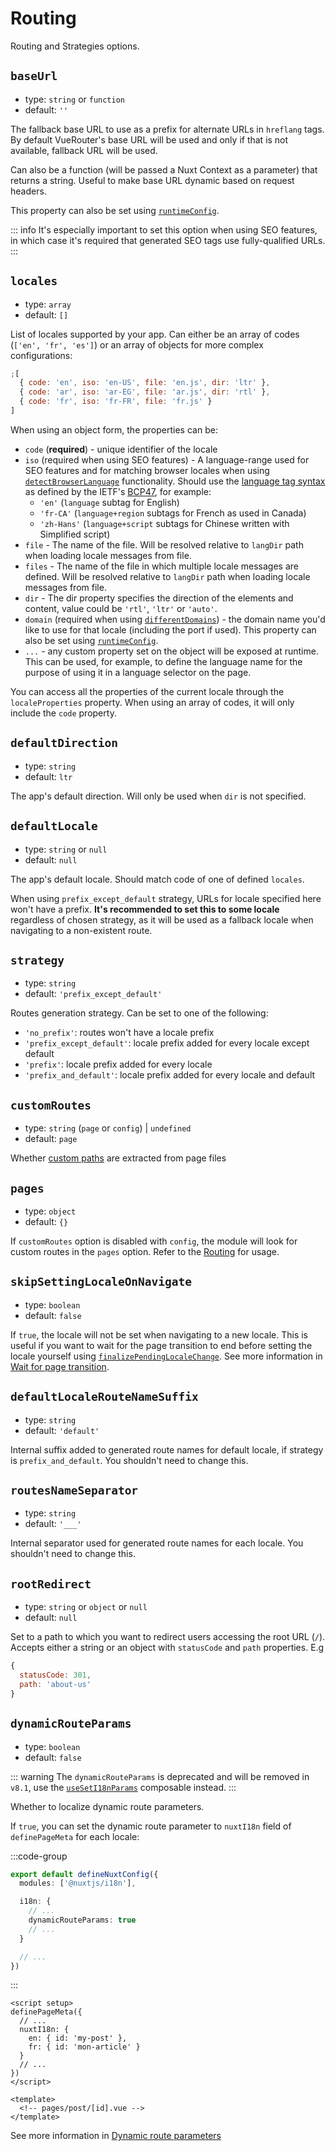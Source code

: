 # Routing

Routing and Strategies options.

## `baseUrl`

- type: `string` or `function`
- default: `''`

The fallback base URL to use as a prefix for alternate URLs in `hreflang` tags. By default VueRouter's base URL will be used and only if that is not available, fallback URL will be used.

Can also be a function (will be passed a Nuxt Context as a parameter) that returns a string. Useful to make base URL dynamic based on request headers.

This property can also be set using [`runtimeConfig`](./runtime-config).

::: info
It's especially important to set this option when using SEO features, in which case it's required that generated SEO tags use fully-qualified URLs.
:::

## `locales`

- type: `array`
- default: `[]`

List of locales supported by your app. Can either be an array of codes (`['en', 'fr', 'es']`) or an array of objects for more complex configurations:

```js
;[
  { code: 'en', iso: 'en-US', file: 'en.js', dir: 'ltr' },
  { code: 'ar', iso: 'ar-EG', file: 'ar.js', dir: 'rtl' },
  { code: 'fr', iso: 'fr-FR', file: 'fr.js' }
]
```

When using an object form, the properties can be:

- `code` (**required**) - unique identifier of the locale
- `iso` (required when using SEO features) - A language-range used for SEO features and for matching browser locales when using [`detectBrowserLanguage`](#detectbrowserlanguage) functionality. Should use the [language tag syntax](https://www.w3.org/International/articles/language-tags/) as defined by the IETF's [BCP47](https://www.rfc-editor.org/info/bcp47), for example:
  - `'en'` (`language` subtag for English)
  - `'fr-CA'` (`language+region` subtags for French as used in Canada)
  - `'zh-Hans'` (`language+script` subtags for Chinese written with Simplified script)
- `file` - The name of the file. Will be resolved relative to `langDir` path when loading locale messages from file.
- `files` - The name of the file in which multiple locale messages are defined. Will be resolved relative to `langDir` path when loading locale messages from file.
- `dir` - The dir property specifies the direction of the elements and content, value could be `'rtl'`, `'ltr'` or `'auto'`.
- `domain` (required when using [`differentDomains`](/options/domain#differentdomains)) - the domain name you'd like to use for that locale (including the port if used). This property can also be set using [`runtimeConfig`](./runtime-config).
- `...` - any custom property set on the object will be exposed at runtime. This can be used, for example, to define the language name for the purpose of using it in a language selector on the page.

You can access all the properties of the current locale through the `localeProperties` property. When using an array of codes, it will only include the `code` property.

## `defaultDirection`

- type: `string`
- default: `ltr`

The app's default direction. Will only be used when `dir` is not specified.

## `defaultLocale`

- type: `string` or `null`
- default: `null`

The app's default locale. Should match code of one of defined `locales`.

When using `prefix_except_default` strategy, URLs for locale specified here won't have a prefix. **It's recommended to set this to some locale** regardless of chosen strategy, as it will be used as a fallback locale when navigating to a non-existent route.

## `strategy`

- type: `string`
- default: `'prefix_except_default'`

Routes generation strategy. Can be set to one of the following:

- `'no_prefix'`: routes won't have a locale prefix
- `'prefix_except_default'`: locale prefix added for every locale except default
- `'prefix'`: locale prefix added for every locale
- `'prefix_and_default'`: locale prefix added for every locale and default

## `customRoutes`

- type: `string` (`page` or `config`) | `undefined`
- default: `page`

Whether [custom paths](/guide/custom-paths) are extracted from page files

## `pages`

- type: `object`
- default: `{}`

If `customRoutes` option is disabled with `config`, the module will look for custom routes in the `pages` option. Refer to the [Routing](/guide/routing-strategies) for usage.

## `skipSettingLocaleOnNavigate`

- type: `boolean`
- default: `false`

If `true`, the locale will not be set when navigating to a new locale. This is useful if you want to wait for the page transition to end before setting the locale yourself using [`finalizePendingLocaleChange`](/api/vue-i18n#finalizependinglocalechange). See more information in [Wait for page transition](/guide/lang-switcher#wait-for-page-transition).

## `defaultLocaleRouteNameSuffix`

- type: `string`
- default: `'default'`

Internal suffix added to generated route names for default locale, if strategy is `prefix_and_default`. You shouldn't need to change this.

## `routesNameSeparator`

- type: `string`
- default: `'___'`

Internal separator used for generated route names for each locale. You shouldn't need to change this.

## `rootRedirect`

- type: `string` or `object` or `null`
- default: `null`

Set to a path to which you want to redirect users accessing the root URL (`/`). Accepts either a string or an object with `statusCode` and `path` properties. E.g

```js
{
  statusCode: 301,
  path: 'about-us'
}
```

## `dynamicRouteParams`

- type: `boolean`
- default: `false`

::: warning
The `dynamicRouteParams` is deprecated and will be removed in `v8.1`, use the [`useSetI18nParams`](/api/composables#useseti18nparams) composable instead.
:::

Whether to localize dynamic route parameters.

If `true`, you can set the dynamic route parameter to `nuxtI18n` field of `definePageMeta` for each locale:

:::code-group
```ts {}[nuxt.config.ts]
export default defineNuxtConfig({
  modules: ['@nuxtjs/i18n'],

  i18n: {
    // ...
    dynamicRouteParams: true
    // ...
  }

  // ...
})
```
:::

```vue
<script setup>
definePageMeta({
  // ...
  nuxtI18n: {
    en: { id: 'my-post' },
    fr: { id: 'mon-article' }
  }
  // ...
})
</script>

<template>
  <!-- pages/post/[id].vue -->
</template>
```

See more information in [Dynamic route parameters](/guide/lang-switcher#dynamic-route-parameters)
